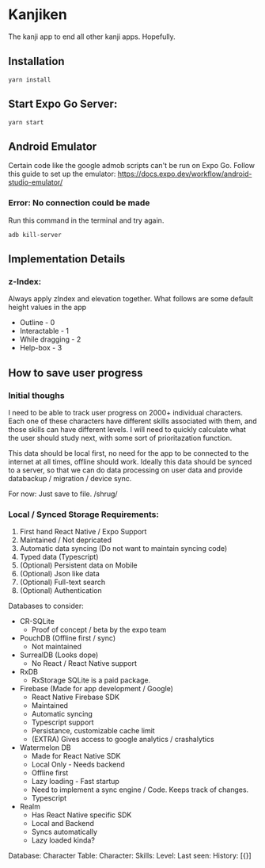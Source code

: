 # Kanjiken

The kanji app to end all other kanji apps. Hopefully.

## Installation

```
yarn install
```

## Start Expo Go Server:

```
yarn start
```

## Android Emulator

Certain code like the google admob scripts can't be run on Expo Go. Follow this guide to set up the emulator: https://docs.expo.dev/workflow/android-studio-emulator/

### Error: No connection could be made

Run this command in the terminal and try again.

```
adb kill-server
```

## Implementation Details

### z-Index:

Always apply zIndex and elevation together. What follows are some default height values in the app

-   Outline - 0
-   Interactable - 1
-   While dragging - 2
-   Help-box - 3

## How to save user progress

### Initial thoughs

I need to be able to track user progress on 2000+ individual characters. Each one of these characters have different skills associated with them, and those skills can have different levels. I will need to quickly calculate what the user should study next, with some sort of prioritazation function.

This data should be local first, no need for the app to be connected to the internet at all times, offline should work. Ideally this data should be synced to a server, so that we can do data processing on user data and provide databackup / migration / device sync.

For now: Just save to file. /shrug/

### Local / Synced Storage Requirements:

1. First hand React Native / Expo Support
1. Maintained / Not depricated
1. Automatic data syncing (Do not want to maintain syncing code)
1. Typed data (Typescript)
1. (Optional) Persistent data on Mobile
1. (Optional) Json like data
1. (Optional) Full-text search
1. (Optional) Authentication

Databases to consider:

-   CR-SQLite
    -   Proof of concept / beta by the expo team
-   PouchDB (Offline first / sync)
    -   Not maintained
-   SurrealDB (Looks dope)
    -   No React / React Native support
-   RxDB
    -   RxStorage SQLite is a paid package.
-   Firebase (Made for app development / Google)
    -   React Native Firebase SDK
    -   Maintained
    -   Automatic syncing
    -   Typescript support
    -   Persistance, customizable cache limit
    -   (EXTRA) Gives access to google analytics / crashalytics
-   Watermelon DB
    -   Made for React Native SDK
    -   Local Only - Needs backend
    -   Offline first
    -   Lazy loading - Fast startup
    -   Need to implement a sync engine / Code. Keeps track of changes.
    -   Typescript
-   Realm
    -   Has React Native specific SDK
    -   Local and Backend
    -   Syncs automatically
    -   Lazy loaded kinda?

Database:
Character Table:
Character:
Skills:
Level:
Last seen:
History: [{}]

